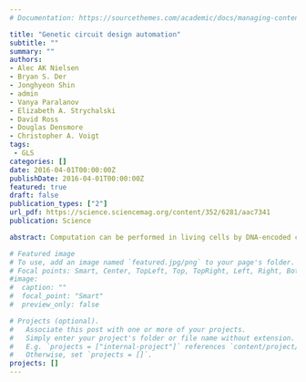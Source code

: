```yaml
---
# Documentation: https://sourcethemes.com/academic/docs/managing-content/

title: "Genetic circuit design automation"
subtitle: ""
summary: ""
authors:
- Alec AK Nielsen
- Bryan S. Der
- Jonghyeon Shin
- admin
- Vanya Paralanov
- Elizabeth A. Strychalski
- David Ross
- Douglas Densmore
- Christopher A. Voigt
tags: 
 - GLS
categories: []
date: 2016-04-01T00:00:00Z
publishDate: 2016-04-01T00:00:00Z
featured: true
draft: false
publication_types: ["2"]
url_pdf: https://science.sciencemag.org/content/352/6281/aac7341
publication: Science

abstract: Computation can be performed in living cells by DNA-encoded circuits that process sensory information and control biological functions. Their construction is time-intensive, requiring manual part assembly and balancing of regulator expression. We describe a design environment, Cello, in which a user writes Verilog code that is automatically transformed into a DNA sequence. Algorithms build a circuit diagram, assign and connect gates, and simulate performance. Reliable circuit design requires the insulation of gates from genetic context, so that they function identically when used in different circuits. We used Cello to design 60 circuits for Escherichia coli (880,000 base pairs of DNA), for which each DNA sequence was built as predicted by the software with no additional tuning. Of these, 45 circuits performed correctly in every output state (up to 10 regulators and 55 parts), and across all circuits 92% of the output states functioned as predicted. Design automation simplifies the incorporation of genetic circuits into biotechnology projects that require decision-making, control, sensing, or spatial organization.

# Featured image
# To use, add an image named `featured.jpg/png` to your page's folder.
# Focal points: Smart, Center, TopLeft, Top, TopRight, Left, Right, BottomLeft, Bottom, BottomRight.
#image: 
#  caption: ""
#  focal_point: "Smart"
#  preview_only: false

# Projects (optional).
#   Associate this post with one or more of your projects.
#   Simply enter your project's folder or file name without extension.
#   E.g. `projects = ["internal-project"]` references `content/project/deep-learning/index.md`.
#   Otherwise, set `projects = []`.
projects: []
---
```

